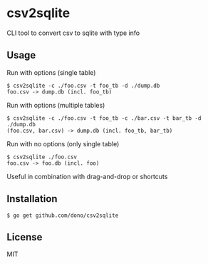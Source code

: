 # csv2sqlite
CLI tool to convert csv to sqlite with type info

## Usage

Run with options (single table)

```
$ csv2sqlite -c ./foo.csv -t foo_tb -d ./dump.db
foo.csv -> dump.db (incl. foo_tb)
```

Run with options (multiple tables)

```
$ csv2sqlite -c ./foo.csv -t foo_tb -c ./bar.csv -t bar_tb -d ./dump.db
(foo.csv, bar.csv) -> dump.db (incl. foo_tb, bar_tb)
```

Run with no options (only single table)

```
$ csv2sqlite ./foo.csv
foo.csv -> foo.db (incl. foo)
```
Useful in combination with drag-and-drop or shortcuts

## Installation

```
$ go get github.com/dono/csv2sqlite
```

## License

MIT